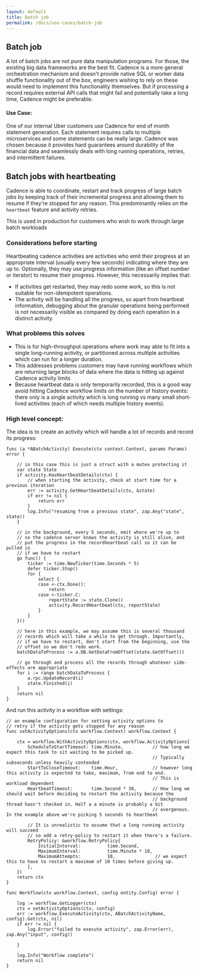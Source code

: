 ```yaml
---
layout: default
title: Batch job
permalink: /docs/use-cases/batch-job
---
```


## Batch job
A lot of batch jobs are not pure data manipulation programs. For those, the existing big data frameworks are the best fit. Cadence is a more general orchestration mechanism and doesn't provide native SQL or worker data shuffle functionality out of the box, engineers wishing to rely on these would need to implement this functionality themselves.
But if processing a record requires external API calls that might fail and potentially take a long time, Cadence might be preferable.

#### Use Case:

One of our internal Uber customers use Cadence for end of month statement generation. Each statement requires calls to multiple microservices and some statements can be really large. Cadence was chosen because it provides hard guarantees around durability of the financial data and seamlessly deals with long running operations, retries, and intermittent failures.

## Batch jobs with heartbeating

Cadence is able to coordinate, restart and track progress of large batch jobs by keeping track of their incremental progress and allowing them to resume if they're stopped for any reason. This predominantly relies on the `heartbeat` feature and activity retries. 

This is used in production for customers who wish to work through large batch workloads 

### Considerations before starting

Heartbeating cadence activities are activities who emit their progress at an appropriate interval (usually every few seconds) indicating where they are up to. Optionally, they may use progress information (like an offset number or iterator) to resume their progress. However, this necessarily implies that:

- If activities get restarted, they may redo some work, so this is not suitable for non-idempotent operations.
- The activity will be handling all the progress, so apart from heartbeat information, debugging about the granular operations being performed is not necessarily visible as compared by doing each operation in a distinct activity. 

### What problems this solves

- This is for high-throughput operations where work may able to fit into a single long-running activity, or partitioned across multiple activities which can run for a longer duration.
- This addresses problems customers may have running workflows which are returning large blocks of data where the data is hitting up against Cadence activity limits
- Because heartbeat data is only temporarily recorded, this is a good way avoid hitting Cadence workflow limits on the number of history events: there only is a single activity which is long running vs many small short-lived activities (each of which needs multiple history events).

### High level concept:

The idea is to create an activity which will handle a lot of records and record its progress:

```golang
func (a *ABatchActivity) Execute(ctx context.Context, params Params) error {

    // in this case this is just a struct with a mutex protecting it
    var state State
    if activity.HasHeartbeatDetails(ctx) {
        // when starting the activity, check at start time for a previous iteration 
        err := activity.GetHeartbeatDetails(ctx, &state)
        if err != nil {
            return err
        }
        log.Info("resuming from a previous state", zap.Any("state", state))
    }

    // in the background, every 5 seconds, emit where we're up to
    // so the cadence server knows the activity is still alive, and 
    // put the progress in the recordheartbeat call so it can be pulled in
    // if we have to restart
    go func() {
        ticker := time.NewTicker(time.Seconds * 5)
        defer ticker.Stop()
        for {
            select {
            case <-ctx.Done():
                return
            case <-ticker.C:
                reportState := state.Clone()
                activity.RecordHeartbeat(ctx, reportState)
            }
        }
    }()

    // here in this example, we may assume this is several thousand 
    // records which will take a while to get through. Importantly, 
    // if we have to restart, don't start from the beginning, use the 
    // offset so we don't redo work.
    batchDataToProcess := a.DB.GetDataFromOffset(state.GetOffset())

    // go through and process all the records through whatever side-effects are appropriate
    for i := range batchDataToProcess {
        a.rpc.UpdateRecord(i)
        state.Finished(i)
    }
    return nil
}
```

And run this activity in a workflow with settings:
```golang
// an example configuration for setting activity options to 
// retry if the activity gets stopped for any reason
func setActivityOptions(ctx workflow.Context) workflow.Context {

    ctx = workflow.WithActivityOptions(ctx, workflow.ActivityOptions{
        ScheduleToStartTimeout: time.Minute,           // how long we expect this task to sit waiting to be picked up. 
                                                       // Typically subseconds unless heavily contended
        StartToCloseTimeout:    time.Hour,             // however long this activity is expected to take, maximum, from end to end. 
                                                       // This is workload dependent
        HeartbeatTimeout:       time.Second * 30,      // How long we should wait before deciding to restart the activity because the 
                                                       // background thread hasn't checked in. Half a a minute is probably a bit 
                                                       // overgenous. In the example above we're picking 5 seconds to heartbeat
        
        // It is unrealistic to assume that a long running activity will succeed
        // so add a retry-policy to restart it when there's a failure. 
        RetryPolicy: &workflow.RetryPolicy{
            InitialInterval:          time.Second,
            MaximumInterval:          time.Minute * 10,
            MaximumAttempts:          10,               // we expect this to have to restart a maximum of 10 times before giving up. 	
        },
    })
    return ctx
}

func Workflow(ctx workflow.Context, config entity.Config) error {

    log := workflow.GetLogger(ctx)
    ctx = setActivityOptions(ctx, config)
    err := workflow.ExecuteActivity(ctx, ABatchActivityName, config).Get(ctx, nil)
    if err != nil {
        log.Error("failed to execute activity", zap.Error(err), zap.Any("input", config))

    }

    log.Info("Workflow complete")
    return nil
}
```